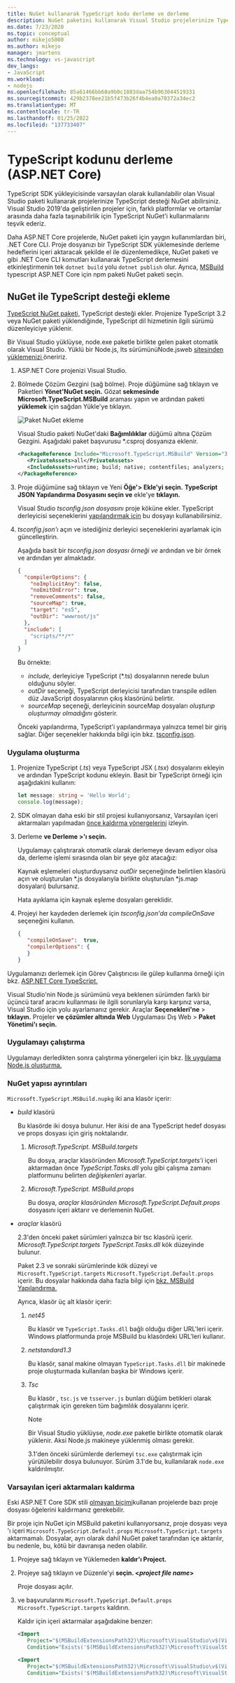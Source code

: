 ```yaml
---
title: NuGet kullanarak TypeScript kodu derleme ve derleme
description: NuGet paketini kullanarak Visual Studio projelerinize TypeScript desteği NuGet öğrenin.
ms.date: 7/23/2020
ms.topic: conceptual
author: mikejo5000
ms.author: mikejo
manager: jmartens
ms.technology: vs-javascript
dev_langs:
- JavaScript
ms.workload:
- nodejs
ms.openlocfilehash: 85a61466bb60a9b0c1883daa754b963044519331
ms.sourcegitcommit: 429b2378ee21b5f473b26f4b4ea0a70372a34ec2
ms.translationtype: MT
ms.contentlocale: tr-TR
ms.lasthandoff: 01/25/2022
ms.locfileid: "137733407"
---
```

# <a name="compile-typescript-code-aspnet-core"></a>TypeScript kodunu derleme (ASP.NET Core)

TypeScript SDK yükleyicisinde varsayılan olarak kullanılabilir olan Visual Studio paketi kullanarak projelerinize TypeScript desteği NuGet abilirsiniz. Visual Studio 2019'da geliştirilen projeler için, farklı platformlar ve ortamlar arasında daha fazla taşınabilirlik için TypeScript NuGet'i kullanmalarını teşvik ederiz.

Daha ASP.NET Core projelerde, NuGet paketi için yaygın kullanımlardan biri, .NET Core CLI. Proje dosyanızı bir TypeScript SDK yüklemesinde derleme hedeflerini içeri aktaracak şekilde el ile düzenlemedikçe, NuGet paketi ve gibi .NET Core CLI komutları kullanarak TypeScript derlemesini etkinleştirmenin tek `dotnet build` yolu `dotnet publish` olur. Ayrıca, [MSBuild](https://www.staging-typescript.org/docs/handbook/compiler-options-in-msbuild.html) typescript ASP.NET Core için npm paketi NuGet paketi seçin.

## <a name="add-typescript-support-with-nuget"></a>NuGet ile TypeScript desteği ekleme

[TypeScript NuGet paketi,](https://www.nuget.org/packages/Microsoft.TypeScript.MSBuild) TypeScript desteği ekler. Projenize TypeScript 3.2 veya NuGet paketi yüklendiğinde, TypeScript dil hizmetinin ilgili sürümü düzenleyiciye yüklenir.

Bir Visual Studio yüklüyse, node.exe paketle birlikte gelen paket otomatik olarak Visual Studio. Yüklü bir Node.js, lts sürümünüNode.jsweb [ sitesinden yüklemenizi ](https://nodejs.org/en/download/) öneririz.

1. ASP.NET Core projenizi Visual Studio.

1. Bölmede Çözüm Gezgini (sağ bölme). Proje düğümüne sağ tıklayın ve Paketleri **Yönet'NuGet seçin.** Gözat **sekmesinde** **Microsoft.TypeScript.MSBuild** araması yapın ve ardından paketi **yüklemek** için sağdan Yükle'ye tıklayın.

   ![Paket NuGet ekleme](../javascript/media/aspnet-core-ts-nuget.png)

   Visual Studio paketi NuGet'daki **Bağımlılıklar** düğümü altına Çözüm Gezgini. Aşağıdaki paket başvurusu *.csproj dosyanıza eklenir.

   ```xml
   <PackageReference Include="Microsoft.TypeScript.MSBuild" Version="3.9.7">
      <PrivateAssets>all</PrivateAssets>
      <IncludeAssets>runtime; build; native; contentfiles; analyzers; buildtransitive</IncludeAssets>
   </PackageReference>
   ```

1. Proje düğümüne sağ tıklayın ve Yeni **Öğe'> Ekle'yi seçin.** **TypeScript JSON Yapılandırma Dosyasını seçin ve** ekle'ye **tıklayın.**

   Visual Studio *tsconfig.json dosyasını* proje köküne ekler. TypeScript derleyicisi seçeneklerini [yapılandırmak için](https://www.typescriptlang.org/docs/handbook/tsconfig-json.html) bu dosyayı kullanabilirsiniz.

1. *tsconfig.json'ı* açın ve istediğiniz derleyici seçeneklerini ayarlamak için güncelleştirin.

   Aşağıda basit bir *tsconfig.json dosyası örneği ve* ardından ve bir örnek ve ardından yer almaktadır.

   ```json
   {
     "compilerOptions": {
       "noImplicitAny": false,
       "noEmitOnError": true,
       "removeComments": false,
       "sourceMap": true,
       "target": "es5",
       "outDir": "wwwroot/js"
     },
     "include": [
       "scripts/**/*"
     ]
   }
   ```

   Bu örnekte:
   - *include,* derleyiciye TypeScript (*.ts) dosyalarının nerede bulun olduğunu söyler.
   - *outDir* seçeneği, TypeScript derleyicisi tarafından transpile edilen düz JavaScript dosyalarının çıkış klasörünü belirtir.
   - *sourceMap* seçeneği, derleyicinin sourceMap dosyaları *oluşturıp oluşturmay olmadığını* gösterir.

   Önceki yapılandırma, TypeScript'i yapılandırmaya yalnızca temel bir giriş sağlar. Diğer seçenekler hakkında bilgi için bkz. [tsconfig.json](https://www.typescriptlang.org/docs/handbook/tsconfig-json.html).

### <a name="build-the-application"></a>Uygulama oluşturma

1. Projenize TypeScript (*.ts*) veya TypeScript JSX (*.tsx*) dosyalarını ekleyin ve ardından TypeScript kodunu ekleyin. Basit bir TypeScript örneği için aşağıdakini kullanın:

   ```typescript
   let message: string = 'Hello World';
   console.log(message);
   ```

1. SDK olmayan daha eski bir stil projesi kullanıyorsanız, Varsayılan içeri aktarmaları yapılmadan [önce kaldırma yönergelerini](#remove-default-imports) izleyin.

1. Derleme **ve Derleme >'ı seçin.**

   Uygulamayı çalıştırarak otomatik olarak derlemeye devam ediyor olsa da, derleme işlemi sırasında olan bir şeye göz atacağız:

   Kaynak eşlemeleri oluşturduysanız *outDir* seçeneğinde belirtilen klasörü açın ve oluşturulan *.js dosyalarıyla birlikte oluşturulan *js.map dosyaları) bulursanız.

   Hata ayıklama için kaynak eşleme dosyaları gereklidir.

1. Projeyi her kaydeden derlemek için *tsconfig.json'da* *compileOnSave* seçeneğini kullanın.

   ```json
   {
      "compileOnSave":  true,
      "compilerOptions": {
      }
   }
   ```

Uygulamanızı derlemek için Görev Çalıştırıcısı ile gülep kullanma örneği için bkz. [ASP.NET Core TypeScript.](https://www.typescriptlang.org/docs/handbook/asp-net-core.html)

Visual Studio'nin Node.js sürümünü veya beklenen sürümden farklı bir üçüncü taraf aracını kullanması ile ilgili sorunlaryla karşı karşınız varsa, Visual Studio için yolu ayarlamanız gerekir. Araçlar **Seçenekleri'ne**  >  **tıklayın.** Projeler **ve çözümler altında Web** Uygulaması Dış Web   >  **Paket Yönetimi'ı seçin.**

### <a name="run-the-application"></a>Uygulamayı çalıştırma

Uygulamayı derledikten sonra çalıştırma yönergeleri için bkz. [İlk uygulama Node.js oluşturma.](/visualstudio/ide/quickstart-nodejs?toc=%2Fvisualstudio%2Fjavascript%2Ftoc.json#run-the-application)

### <a name="nuget-package-structure-details"></a>NuGet yapısı ayrıntıları

`Microsoft.TypeScript.MSBuild.nupkg` iki ana klasör içerir:

- *build* klasörü

    Bu klasörde iki dosya bulunur.
    Her ikisi de ana TypeScript hedef dosyası ve props dosyası için giriş noktalarıdır.

    1. *Microsoft.TypeScript. MSBuild.targets*

        Bu dosya, araçlar klasöründen *Microsoft.TypeScript.targets'i* içeri aktarmadan önce *TypeScript.Tasks.dll* yolu gibi çalışma zamanı platformunu belirten *değişkenleri* ayarlar.

    2. *Microsoft.TypeScript. MSBuild.props*

        Bu dosya, *araçlar klasöründen Microsoft.TypeScript.Default.props* dosyasını içeri aktarır ve derlemenin NuGet. 

- *araçlar* klasörü

    2.3'den önceki paket sürümleri yalnızca bir tsc klasörü içerir. *Microsoft.TypeScript.targets* *TypeScript.Tasks.dll* kök düzeyinde bulunur.

    Paket 2.3 ve sonraki sürümlerinde kök düzeyi ve `Microsoft.TypeScript.targets` `Microsoft.TypeScript.Default.props` içerir. Bu dosyalar hakkında daha fazla bilgi için [bkz. MSBuild Yapılandırma.](https://www.typescriptlang.org/docs/handbook/compiler-options-in-msbuild.html)

    Ayrıca, klasör üç alt klasör içerir:

    1. *net45*

        Bu klasör ve `TypeScript.Tasks.dll` bağlı olduğu diğer URL'leri içerir.
        Windows platformunda proje MSBuild bu klasördeki URL'leri kullanır.

    2. *netstandard1.3*

        Bu klasör, sanal makine olmayan `TypeScript.Tasks.dll` bir makinede proje oluşturmada kullanılan başka bir Windows içerir.

    3. *Tsc*

        Bu klasör , `tsc.js` ve `tsserver.js` bunları düğüm betikleri olarak çalıştırmak için gereken tüm bağımlılık dosyalarını içerir.

        > [!NOTE]
        > Bir Visual Studio yüklüyse, *node.exe* paketle birlikte otomatik olarak yüklenir. Aksi Node.js makineye yüklenmiş olması gerekir.

        3.1'den önceki sürümlerde derlemeyi `tsc.exe` çalıştırmak için yürütülebilir dosya bulunuyor. Sürüm 3.1'de bu, kullanılarak `node.exe` kaldırılmıştır.

### <a name="remove-default-imports"></a>Varsayılan içeri aktarmaları kaldırma

Eski ASP.NET Core SDK stili [olmayan biçimi](/nuget/resources/check-project-format)kullanan projelerde bazı proje dosyası öğelerini kaldırmanız gerekebilir.

Bir proje için NuGet için MSBuild paketini kullanıyorsanız, proje dosyası veya 'ı içeri `Microsoft.TypeScript.Default.props` `Microsoft.TypeScript.targets` aktarmamalı. Dosyalar, ayrı olarak dahil NuGet paket tarafından içe aktarılır, bu nedenle, bu, kötü bir davranışa neden olabilir.

1. Projeye sağ tıklayın ve Yüklemeden **kaldır'ı Project.**

1. Projeye sağ tıklayın ve Düzenle'yi **seçin. \<*project file name*\>**

   Proje dosyası açılır.

1. ve başvurularını `Microsoft.TypeScript.Default.props` `Microsoft.TypeScript.targets` kaldırın.

   Kaldır için içeri aktarmalar aşağıdakine benzer:

   ```xml
   <Import
      Project="$(MSBuildExtensionsPath32)\Microsoft\VisualStudio\v$(VisualStudioVersion)\TypeScript\Microsoft.TypeScript.Default.props"
      Condition="Exists('$(MSBuildExtensionsPath32)\Microsoft\VisualStudio\v$(VisualStudioVersion)\TypeScript\Microsoft.TypeScript.Default.props')" />

   <Import
      Project="$(MSBuildExtensionsPath32)\Microsoft\VisualStudio\v$(VisualStudioVersion)\TypeScript\Microsoft.TypeScript.targets"
      Condition="Exists('$(MSBuildExtensionsPath32)\Microsoft\VisualStudio\v$(VisualStudioVersion)\TypeScript\Microsoft.TypeScript.targets')" />
   ```
